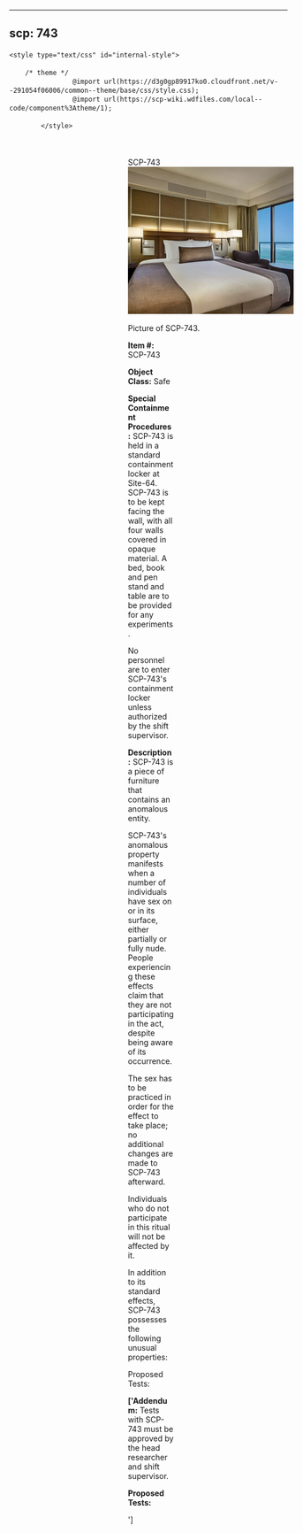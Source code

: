 
---
scp: 743
---

<head>
    <title>743 - SCP Foundation</title>
    
    <style type="text/css" id="internal-style">
                
        /* theme */
                    @import url(https://d3g0gp89917ko0.cloudfront.net/v--291054f06006/common--theme/base/css/style.css);
                    @import url(https://scp-wiki.wdfiles.com/local--code/component%3Atheme/1);
            
            </style>
<style>
iframe.scpnet-interwiki-frame { height: 0; }
</style>

</head>

<div id="main-content" style="margin: 50px 206px 20px 215px;">
<div id="action-area-top"></div>
<div id="page-title">SCP-743</div>
<div id="page-content">
<div style="text-align: right;"></div>
<div class="scp-image-block block-right" style="width:300px;"><img src="https://raw.githubusercontent.com/lucmaki/this-scp-does-not-exist/main/imgs/743.png" style="width:300px;" alt="743.jpg" class="image">
<div class="scp-image-caption" style="width:300px;">
<p>Picture of SCP-743.</p>
</div>
</div>
<p><strong>Item #:</strong> SCP-743</p>
<p><strong>Object Class:</strong> Safe</p>
<p><strong>Special Containment Procedures:</strong> SCP-743 is held in a standard containment locker at Site-64. SCP-743 is to be kept facing the wall, with all four walls covered in opaque material. A bed, book and pen stand and table are to be provided for any experiments.</p><p>No personnel are to enter SCP-743's containment locker unless authorized by the shift supervisor.</p>
<p><strong>Description:</strong> SCP-743 is a piece of furniture that contains an anomalous entity.</p><p>SCP-743's anomalous property manifests when a number of individuals have sex on or in its surface, either partially or fully nude. People experiencing these effects claim that they are not participating in the act, despite being aware of its occurrence.</p><p>The sex has to be practiced in order for the effect to take place; no additional changes are made to SCP-743 afterward.</p><p>Individuals who do not participate in this ritual will not be affected by it.</p><p>In addition to its standard effects, SCP-743 possesses the following unusual properties:</p><p>Proposed Tests:</p>
<p> <strong>['Addendum:</strong> Tests with SCP-743 must be approved by the head researcher and shift supervisor.</p><p><strong>Proposed Tests:</strong></p><p>']</p>

<div class="footer-wikiwalk-nav">
<div style="text-align: center;">
</div>
</div>
</div>
</div>
</div>